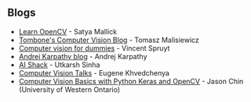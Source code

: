 ## Blogs

-   [Learn OpenCV](http://www.learnopencv.com/) - Satya Mallick
-   [Tombone's Computer Vision Blog](http://www.computervisionblog.com/) - Tomasz Malisiewicz
-   [Computer vision for dummies](http://www.visiondummy.com/) - Vincent Spruyt
-   [Andrej Karpathy blog](http://karpathy.github.io/) - Andrej Karpathy
-   [AI Shack](http://aishack.in/) - Utkarsh Sinha
-   [Computer Vision Talks](http://computer-vision-talks.com/) - Eugene Khvedchenya
-   [Computer Vision Basics with Python Keras and OpenCV](https://github.com/jrobchin/Computer-Vision-Basics-with-Python-Keras-and-OpenCV) - Jason Chin (University of Western Ontario)